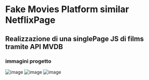 # Fake Movies Platform similar NetflixPage

## Realizzazione di una singlePage JS di films tramite API MVDB
### immagini progetto
![image](https://user-images.githubusercontent.com/48923975/114020800-41a4a380-9870-11eb-9276-99620aea71f1.png)
![image](https://user-images.githubusercontent.com/48923975/114020857-4ec19280-9870-11eb-9378-c55dcd1d019b.png)
![image](https://user-images.githubusercontent.com/48923975/114021097-97794b80-9870-11eb-8736-861dee288a30.png)
